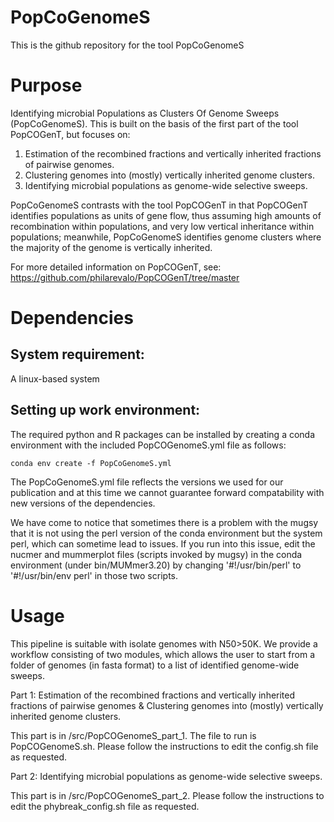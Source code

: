 # PopCoGenomeS
This is the github repository for the tool PopCoGenomeS
# Purpose
Identifying microbial Populations as Clusters Of Genome Sweeps (PopCoGenomeS). This is built on the basis of the first part of the tool PopCOGenT, but focuses on:
1. Estimation of the recombined fractions and vertically inherited fractions of pairwise genomes.
2. Clustering genomes into (mostly) vertically inherited genome clusters.
3. Identifying microbial populations as genome-wide selective sweeps.

PopCoGenomeS contrasts with the tool PopCOGenT in that PopCOGenT identifies populations as units of gene flow, thus assuming high amounts of recombination within populations, and very low vertical inheritance within populations; meanwhile, PopCoGenomeS identifies genome clusters where the majority of the genome is vertically inherited.

For more detailed information on PopCOGenT, see:
https://github.com/philarevalo/PopCOGenT/tree/master

# Dependencies
## System requirement: 
A linux-based system 

## Setting up work environment:

The required python and R packages can be installed by creating a conda environment with the included PopCOGenomeS.yml file as follows:
    
    conda env create -f PopCoGenomeS.yml

The PopCoGenomeS.yml file reflects the versions we used for our publication and at this time we cannot guarantee forward compatability with new versions of the dependencies.

We have come to notice that sometimes there is a problem with the mugsy that it is not using the perl version of the conda environment but the system perl, which can sometime lead to issues. If you run into this issue, edit the nucmer and mummerplot files (scripts invoked by mugsy) in the conda environment (under bin/MUMmer3.20) by changing '#!/usr/bin/perl' to '#!/usr/bin/env perl' in those two scripts. 


# Usage

This pipeline is suitable with isolate genomes with N50>50K. We provide a workflow consisting of two modules, which allows the user to start from a folder of genomes (in fasta format) to a list of identified genome-wide sweeps.

Part 1: Estimation of the recombined fractions and vertically inherited fractions of pairwise genomes & Clustering genomes into (mostly) vertically inherited genome clusters.

This part is in /src/PopCOGenomeS_part_1. The file to run is PopCOGenomeS.sh. Please follow the instructions to edit the config.sh file as requested.

Part 2: Identifying microbial populations as genome-wide selective sweeps.

This part is in /src/PopCOGenomeS_part_2. Please follow the instructions to edit the phybreak_config.sh file as requested.

